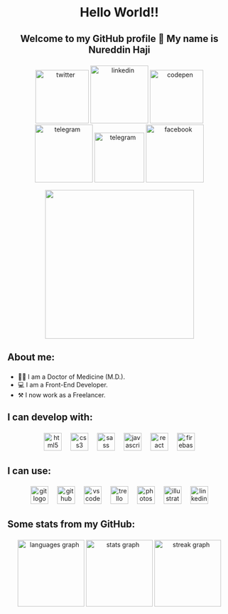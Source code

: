 <h1 align="center">Hello World!!</h1>

###

<h2 align="center">Welcome to my GitHub profile 👋 My name is Nureddin Haji</h2>

###

<p align="center"><a target="_blank" href="https://twitter.com/nureddinhaji" style="display: inline-block;"><img src="https://img.shields.io/badge/twitter-x?style=for-the-badge&logo=x&logoColor=white&color=%230f1419" alt="twitter" width="120px" /></a>
<a target="_blank" href="https://www.linkedin.com/in/nureddinhaji" style="display: inline-block;"><img src="https://img.shields.io/badge/linkedin-logo?style=for-the-badge&logo=linkedin&logoColor=white&color=%230a77b6" alt="linkedin" width="130px" /></a>
<a target="_blank" href="https://www.codepen.io/nureddinhaji" style="display: inline-block;"><img src="https://img.shields.io/badge/CodePen-logo?style=for-the-badge&logo=codepen&logoColor=white&color=black" alt="codepen" width="120px" /></a>
<a target="_blank" href="https://t.me/nureddinhaji" style="display: inline-block;"><img src="https://img.shields.io/badge/telegram-logo?style=for-the-badge&logo=telegram&logoColor=white&color=blue" alt="telegram" width="130px" /></a>
<a target="_blank" href="https://medium.com/@nureddinhaji" style="display: inline-block;"><img src="https://img.shields.io/badge/medium-logo?style=for-the-badge&logo=medium&logoColor=white&color=black" alt="telegram" width="112px" /></a>
<a target="_blank" href="https://www.facebook.com/nureddinhaji" style="display: inline-block;"><img src="https://img.shields.io/badge/facebook-logo?style=for-the-badge&logo=facebook&logoColor=white&color=%230866ff" alt="facebook" width="130px" /></a></p>

<div align="center">
  <a href="#"><img height="335" src="https://user-images.githubusercontent.com/74038190/213910845-af37a709-8995-40d6-be59-724526e3c3d7.gif"  /></a>
</div>

###

<h2 align="left">About me:</h2>

###

* 👨‍⚕️ I am a Doctor of Medicine (M.D.).
* 💻 I am a Front-End Developer.
* ⚒ I now work as a Freelancer.</p>

###

<h2 align="left">I can develop with:</h2>

###

<div align="center">
  <a href="#"><img title="HTML5" src="https://cdn.jsdelivr.net/gh/devicons/devicon/icons/html5/html5-original.svg" height="40" alt="html5 logo"  /></a>
  <a href="#"><img width="12" /></a>
  <a href="#"><img title="CSS3" src="https://cdn.jsdelivr.net/gh/devicons/devicon/icons/css3/css3-original.svg" height="40" alt="css3 logo"  /></a>
  <a href="#"><img width="12" /></a>
  <a href="#"><img title="SASS" src="https://cdn.jsdelivr.net/gh/devicons/devicon/icons/sass/sass-original.svg" height="40" alt="sass logo"  /></a>
  <a href="#"><img width="12" /></a>
  <a href="#"><img title="Javascript" src="https://cdn.jsdelivr.net/gh/devicons/devicon/icons/javascript/javascript-original.svg" height="40" alt="javascript logo"  /></a>
  <a href="#"><img width="12" /></a>
  <a href="#"><img title="React" src="https://cdn.jsdelivr.net/gh/devicons/devicon/icons/react/react-original.svg" height="40" alt="react logo"  /></a>
  <a href="#"><img width="12" /></a>
  <a href="#"><img title="Firebase" src="https://cdn.jsdelivr.net/gh/devicons/devicon/icons/firebase/firebase-plain.svg" height="40" alt="firebase logo"  /></a>
</div>

###

<h2 align="left">I can use:</h2>

###

<div align="center">
  <a href="#"><img title="Git" src="https://cdn.jsdelivr.net/gh/devicons/devicon/icons/git/git-original.svg" height="40" alt="git logo"  /></a>
  <a href="#"><img width="12" /></a>
  <a href="#"><img title="GitHub" src="https://cdn.jsdelivr.net/gh/devicons/devicon/icons/github/github-original.svg" height="40" alt="github logo"  /></a>
  <a href="#"><img width="12" /></a>
  <a href="#"><img title="VSCode" src="https://cdn.jsdelivr.net/gh/devicons/devicon/icons/vscode/vscode-original.svg" height="40" alt="vscode logo"  /></a>
  <a href="#"><img width="12" /></a>
  <a href="#"><img title="Trello" src="https://cdn.jsdelivr.net/gh/devicons/devicon/icons/trello/trello-plain.svg" height="40" alt="trello logo"  /></a>
  <a href="#"><img width="12" /></a>
  <a href="#"><img title="Adobe Photoshop" src="https://cdn.jsdelivr.net/gh/devicons/devicon/icons/photoshop/photoshop-plain.svg" height="40" alt="photoshop logo"  /></a>
  <a href="#"><img width="12" /></a>
  <a href="#"><img title="Adobe Illustrator" src="https://cdn.jsdelivr.net/gh/devicons/devicon/icons/illustrator/illustrator-plain.svg" height="40" alt="illustrator logo"  /></a>
  <a href="#"><img width="12" /></a>
  <a href="#"><img title="Linkedin" src="https://cdn.jsdelivr.net/gh/devicons/devicon/icons/linkedin/linkedin-original.svg" height="40" alt="linkedin logo"  /></a>
</div>

###

<h2 align="left">Some stats from my GitHub:</h2>

###

<div align="center">
  <a href="#"><img src="https://github-readme-stats.vercel.app/api/top-langs?username=nureddinhaji&locale=en&hide_title=false&layout=compact&card_width=320&langs_count=5&theme=dracula&hide_border=true&order=2" height="150" alt="languages graph"  /></a>
  <a href="#"><img src="https://github-readme-stats.vercel.app/api?username=nureddinhaji&hide_title=false&hide_rank=true&show_icons=true&include_all_commits=true&count_private=true&disable_animations=false&theme=dracula&locale=en&hide_border=true&order=1" height="150" alt="stats graph"  /></a>
  <a href="#"><img src="https://streak-stats.demolab.com?user=nureddinhaji&locale=en&mode=daily&theme=dracula&hide_border=true&border_radius=5&order=3" height="150" alt="streak graph"  /></a>
</div>

###

<style>
.markdown-body img {
    cursor: default !important;
}

</style>
